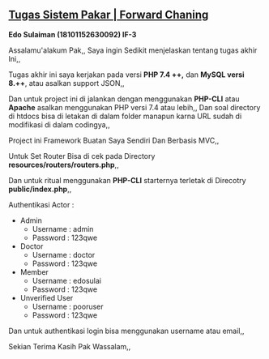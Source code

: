 ## [Tugas Sistem Pakar | Forward Chaning](https://http://edosulaiman.herokuapp.com/)

****Edo Sulaiman (18101152630092)** IF-3**

Assalamu'alakum Pak,,
Saya ingin Sedikit menjelaskan tentang tugas akhir Ini,,

Tugas akhir ini saya kerjakan pada versi **PHP 7.4 ++,** dan **MySQL versi 8.++**, atau asalkan support JSON,,

Dan untuk project ini di jalankan dengan menggunakan **PHP-CLI** atau **Apache** asalkan menggunakan PHP versi 7.4 atau lebih,,
Dan soal directory di htdocs bisa di letakan di dalam folder manapun karna URL sudah di modifikasi di dalam codingya,,

Project ini Framework Buatan Saya Sendiri Dan Berbasis MVC,,

Untuk Set Router Bisa di cek pada Directory **resources/routers/routers.php**,,

Dan untuk ritual menggunakan **PHP-CLI** starternya terletak di Direcotry **public/index.php**,,

Authentikasi Actor :

* Admin
  * Username : admin
  * Password  : 123qwe
* Doctor
  * Username : doctor
  * Password  : 123qwe
* Member
  * Username : edosulai
  * Password  : 123qwe
* Unverified User
  * Username : pooruser
  * Password  : 123qwe

Dan untuk authentikasi login bisa menggunakan username atau email,,

Sekian Terima Kasih Pak Wassalam,,
